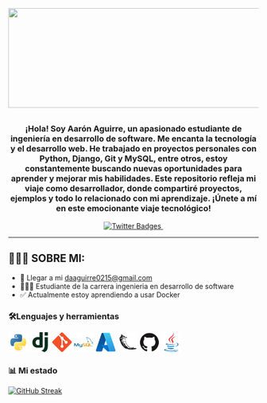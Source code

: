<div class="header" align="center">
    <img src="https://media.giphy.com/media/iIqmM5tTjmpOB9mpbn/giphy.gif"
        width="750" height="200">
    <h2></h2>
    <h3> ¡Hola! Soy Aarón Aguirre, un apasionado estudiante de ingeniería en desarrollo de software. Me encanta la tecnología y el desarrollo web. He trabajado en proyectos personales con Python, Django, Git y MySQL, entre otros, estoy constantemente buscando nuevas oportunidades para aprender y mejorar mis habilidades. Este repositorio refleja mi viaje como desarrollador, donde compartiré proyectos, ejemplos y todo lo relacionado con mi aprendizaje. ¡Únete a mí en este emocionante viaje tecnológico!</h3>
</div>
<div id="badges" align="center">
<a
    href="https://twitter.com/_daguirre00" target="_blank">
    <img src="https://img.shields.io/twitter/url?color=aqua&label=_daguirre00&logo=twitter&logoColor=aqua&style=for-the-badge&url=https%3A%2F%2Ftwitter.com%2F_daguirre00" alt="Twitter Badges">
</a>
    <a href="https://www.facebook.com/aaronel92.aguirre/" target="_blank">
        <img src="https://img.shields.io/twitter/url?color=aqua&label=Aaron%20Aguirre&logo=facebook&logoColor=aqua&style=for-the-badge&url=https%3A%2F%2Fwww.facebook.com%2Faaronel92.aguirre%2F"
            alt="" />
    </a>
 
</div>

--- 
## 🧑🏽‍💻 SOBRE MI:

- 📧 Llegar a mi daaguirre0215@gmail.com
- 🧑🏽‍💻 Estudiante de la carrera ingenieria en desarrollo de software
- ✅ Actualmente estoy aprendiendo a usar Docker

<div align="left">
<h3> 🛠️Lenguajes y herramientas</h3>

<div>
    <img src="https://github.com/devicons/devicon/blob/master/icons/python/python-original.svg" alt="Python" width="40" height="40">
    <img src="https://github.com/devicons/devicon/blob/master/icons/django/django-plain.svg" alt="Django" width="40" height="40">
    <img src="https://github.com/devicons/devicon/blob/master/icons/git/git-original.svg" alt="GIT" width="40" height="40">
    <img src="https://github.com/devicons/devicon/blob/master/icons/mysql/mysql-original-wordmark.svg" alt="MYSQL" width="40" height="40">
    <img src="https://github.com/devicons/devicon/blob/master/icons/azure/azure-original.svg" alt="AZURE" width="40" height="40">
    <img src="https://github.com/devicons/devicon/blob/master/icons/flask/flask-original.svg" alt="FLASK" width="40" height="40">
    <img src="https://github.com/devicons/devicon/blob/master/icons/github/github-original.svg" alt="GITHUB" width="40" height="40">
    <img src="https://github.com/devicons/devicon/blob/master/icons/java/java-original.svg" alt="JAVA" width="40" height="40">
    
    
</div>
</div>
<div>
    
    
<h3> 📊 Mi estado </h3>

[![GitHub
Streak](https://github-readme-streak-stats.herokuapp.com?user=daaguirre0215&theme=transparent&border_radius=1.1&locale=es&date_format=j%2Fn%5B%2FY%5D)](https://git.io/streak-stats)
    </div>

